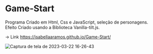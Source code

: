 # Game-Start

Programa Criado em Html, Css e JavaScript, seleção de personagens.
Efeito Criado usando a Biblioteca Vanilla-tilt.js.

-> Link https://isabellaaramos.github.io/Game-Start/

![Captura de tela de 2023-03-22 16-26-43](https://user-images.githubusercontent.com/67348583/227018359-03adace6-4c8c-4927-9ba6-c2965a60e91a.png)
